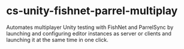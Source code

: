 # cs-unity-fishnet-parrel-multiplay
Automates multiplayer Unity testing with FishNet and ParrelSync by launching and configuring editor instances as server or clients and launching it at the same time in one click.
